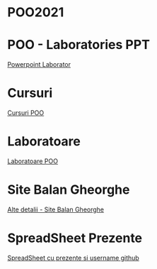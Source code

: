# POO2021 

# POO - Laboratories  PPT
<a href="https://docs.google.com/presentation/d/1adfvG2JKIjZw02eeboiILxUcyp_e0dfpOATl_3f_ajU/edit#slide=id.p" target="_blank">Powerpoint Laborator</a>

# Cursuri
<a href="https://sites.google.com/view/fii-poo/2021/laboratories" target="_blank">Cursuri POO</a>

# Laboratoare
<a href="https://sites.google.com/view/fii-poo/2021/laboratories" target="_blank">Laboratoare POO</a>

# Site Balan Gheorghe
<a href="http://students.info.uaic.ro/~gheorghe.balan/" target="_blank">Alte detalii - Site Balan Gheorghe</a>

# SpreadSheet Prezente
<a href="https://docs.google.com/spreadsheets/d/1Xgcs0VzBAYBW-cqcLjm2cx-pslqrOzAckoqmsXSInUI/edit#gid=881938833" target="_blank">SpreadSheet cu prezente si username github</a>
